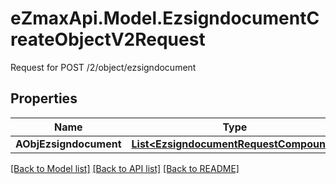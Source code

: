 # eZmaxApi.Model.EzsigndocumentCreateObjectV2Request
Request for POST /2/object/ezsigndocument

## Properties

Name | Type | Description | Notes
------------ | ------------- | ------------- | -------------
**AObjEzsigndocument** | [**List&lt;EzsigndocumentRequestCompound&gt;**](EzsigndocumentRequest.md) |  | 

[[Back to Model list]](../README.md#documentation-for-models) [[Back to API list]](../README.md#documentation-for-api-endpoints) [[Back to README]](../README.md)

